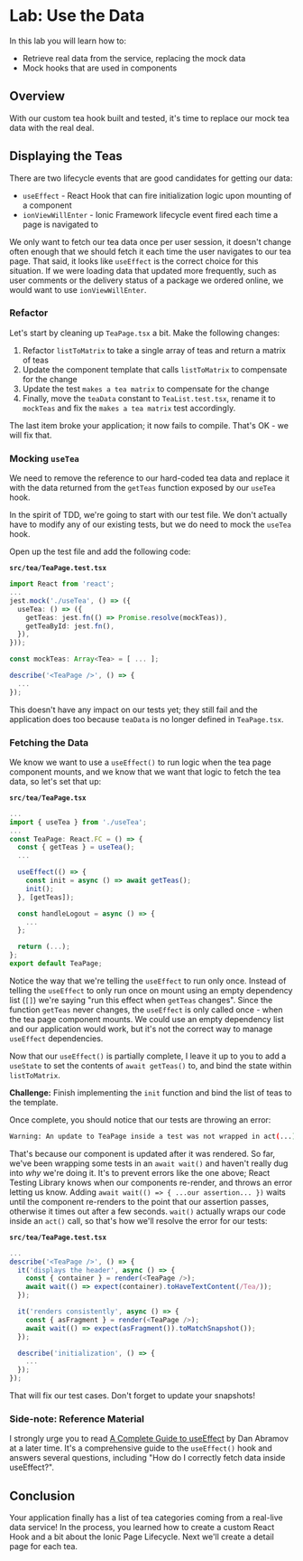 # Lab: Use the Data

In this lab you will learn how to:

- Retrieve real data from the service, replacing the mock data
- Mock hooks that are used in components

## Overview

With our custom tea hook built and tested, it's time to replace our mock tea data with the real deal.

## Displaying the Teas

There are two lifecycle events that are good candidates for getting our data:

- `useEffect` - React Hook that can fire initialization logic upon mounting of a component
- `ionViewWillEnter` - Ionic Framework lifecycle event fired each time a page is navigated to

We only want to fetch our tea data once per user session, it doesn't change often enough that we should fetch it each time the user navigates to our tea page. That said, it looks like `useEffect` is the correct choice for this situation. If we were loading data that updated more frequently, such as user comments or the delivery status of a package we ordered online, we would want to use `ionViewWillEnter`.

### Refactor

Let's start by cleaning up `TeaPage.tsx` a bit. Make the following changes:

1. Refactor `listToMatrix` to take a single array of teas and return a matrix of teas
2. Update the component template that calls `listToMatrix` to compensate for the change
3. Update the test `makes a tea matrix` to compensate for the change
4. Finally, move the `teaData` constant to `TeaList.test.tsx`, rename it to `mockTeas` and fix the `makes a tea matrix` test accordingly.

The last item broke your application; it now fails to compile. That's OK - we will fix that.

### Mocking `useTea`

We need to remove the reference to our hard-coded tea data and replace it with the data returned from the `getTeas` function exposed by our `useTea` hook.

In the spirit of TDD, we're going to start with our test file. We don't actually have to modify any of our existing tests, but we do need to mock the `useTea` hook.

Open up the test file and add the following code:

**`src/tea/TeaPage.test.tsx`**

```TypeScript
import React from 'react';
...
jest.mock('./useTea', () => ({
  useTea: () => ({
    getTeas: jest.fn(() => Promise.resolve(mockTeas)),
    getTeaById: jest.fn(),
  }),
}));

const mockTeas: Array<Tea> = [ ... ];

describe('<TeaPage />', () => {
  ...
});
```

This doesn't have any impact on our tests yet; they still fail and the application does too because `teaData` is no longer defined in `TeaPage.tsx`.

### Fetching the Data

We know we want to use a `useEffect()` to run logic when the tea page component mounts, and we know that we want that logic to fetch the tea data, so let's set that up:

**`src/tea/TeaPage.tsx`**

```TypeScript
...
import { useTea } from './useTea';
...
const TeaPage: React.FC = () => {
  const { getTeas } = useTea();
  ...

  useEffect(() => {
    const init = async () => await getTeas();
    init();
  }, [getTeas]);

  const handleLogout = async () => {
    ...
  };

  return (...);
};
export default TeaPage;
```

Notice the way that we're telling the `useEffect` to run only once. Instead of telling the `useEffect` to only run once on mount using an empty dependency list (`[]`) we're saying "run this effect when `getTeas` changes". Since the function `getTeas` never changes, the `useEffect` is only called once - when the tea page component mounts. We could use an empty dependency list and our application would work, but it's not the correct way to manage `useEffect` dependencies.

Now that our `useEffect()` is partially complete, I leave it up to you to add a `useState` to set the contents of `await getTeas()` to, and bind the state within `listToMatrix`.

**Challenge:** Finish implementing the `init` function and bind the list of teas to the template.

Once complete, you should notice that our tests are throwing an error:

```bash
Warning: An update to TeaPage inside a test was not wrapped in act(...).
```

That's because our component is updated after it was rendered. So far, we've been wrapping some tests in an `await wait()` and haven't really dug into _why_ we're doing it. It's to prevent errors like the one above; React Testing Library knows when our components re-render, and throws an error letting us know. Adding `await wait(() => { ...our assertion... })` waits until the component re-renders to the point that our assertion passes, otherwise it times out after a few seconds. `wait()` actually wraps our code inside an `act()` call, so that's how we'll resolve the error for our tests:

**`src/tea/TeaPage.test.tsx`**

```TypeScript
...
describe('<TeaPage />', () => {
  it('displays the header', async () => {
    const { container } = render(<TeaPage />);
    await wait(() => expect(container).toHaveTextContent(/Tea/));
  });

  it('renders consistently', async () => {
    const { asFragment } = render(<TeaPage />);
    await wait(() => expect(asFragment()).toMatchSnapshot());
  });

  describe('initialization', () => {
    ...
  });
});
```

That will fix our test cases. Don't forget to update your snapshots!

### Side-note: Reference Material

I strongly urge you to read <a href="https://overreacted.io/a-complete-guide-to-useeffect/" target="_blank">A Complete Guide to useEffect</a> by Dan Abramov at a later time. It's a comprehensive guide to the `useEffect()` hook and answers several questions, including "How do I correctly fetch data inside useEffect?".

## Conclusion

Your application finally has a list of tea categories coming from a real-live data service! In the process, you learned how to create a custom React Hook and a bit about the Ionic Page Lifecycle. Next we'll create a detail page for each tea.
